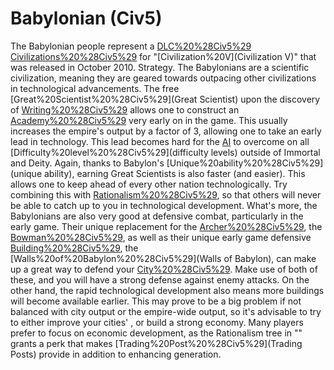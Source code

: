 # Babylonian (Civ5)

The Babylonian people represent a [DLC%20%28Civ5%29](DLC) [Civilizations%20%28Civ5%29](civilization) for "[Civilization%20V](Civilization V)" that was released in October 2010.
Strategy.
The Babylonians are a scientific civilization, meaning they are geared towards outpacing other civilizations in technological advancements. The free [Great%20Scientist%20%28Civ5%29](Great Scientist) upon the discovery of [Writing%20%28Civ5%29](Writing) allows one to construct an [Academy%20%28Civ5%29](Academy) very early on in the game. This usually increases the empire's output by a factor of 3, allowing one to take an early lead in technology. This lead becomes hard for the [AI](AI) to overcome on all [Difficulty%20level%20%28Civ5%29](difficulty levels) outside of Immortal and Deity.
Again, thanks to Babylon's [Unique%20ability%20%28Civ5%29](unique ability), earning Great Scientists is also faster (and easier). This allows one to keep ahead of every other nation technologically. Try combining this with [Rationalism%20%28Civ5%29](Rationalism), so that others will never be able to catch up to you in technological development.
What's more, the Babylonians are also very good at defensive combat, particularly in the early game. Their unique replacement for the [Archer%20%28Civ5%29](Archer), the [Bowman%20%28Civ5%29](Bowman), as well as their unique early game defensive [Building%20%28Civ5%29](building), the [Walls%20of%20Babylon%20%28Civ5%29](Walls of Babylon), can make up a great way to defend your [City%20%28Civ5%29](cities). Make use of both of these, and you will have a strong defense against enemy attacks.
On the other hand, the rapid technological development also means more buildings will become available earlier. This may prove to be a big problem if not balanced with city output or the empire-wide output, so it's advisable to try to either improve your cities' , or build a strong economy. Many players prefer to focus on economic development, as the Rationalism tree in "" grants a perk that makes [Trading%20Post%20%28Civ5%29](Trading Posts) provide in addition to enhancing generation.